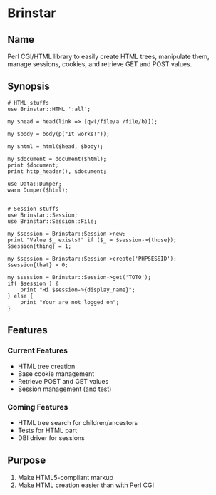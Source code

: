 Brinstar
========

Name
----

Perl CGI/HTML library to easily create HTML trees, manipulate them, manage sessions,
cookies, and retrieve GET and POST values.


Synopsis
---------

    # HTML stuffs
    use Brinstar::HTML ':all';

    my $head = head(link => [qw(/file/a /file/b)]);

    my $body = body(p("It works!"));

    my $html = html($head, $body);

    my $document = document($html);
    print $document;
    print http_header(), $document;

    use Data::Dumper;
    warn Dumper($html);


    # Session stuffs
    use Brinstar::Session;
    use Brinstar::Session::File;

    my $session = Brinstar::Session->new;
    print "Value $_ exists!" if ($_ = $session->{those});
    $session{thing} = 1;

    my $session = Brinstar::Session->create('PHPSESSID');
    $session{that} = 0;

    my $session = Brinstar::Session->get('TOTO');
    if( $session ) {
        print "Hi $session->{display_name}";
    } else {
        print "Your are not logged on";
    }


Features
--------

### Current Features
* HTML tree creation
* Base cookie management
* Retrieve POST and GET values
* Session management (and test)


### Coming Features
* HTML tree search for children/ancestors
* Tests for HTML part
* DBI driver for sessions


Purpose
-------

1. Make HTML5-compliant markup
2. Make HTML creation easier than with Perl CGI
